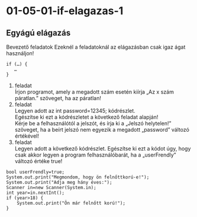 # 01-05-01-if-elagazas-1
## Egyágú elágazás
Bevezető feladatok
Ezeknél a feladatoknál az elágazásban csak igaz ágat használjon!
```
if (…) {
   …
}
```
1. feladat  
Írjon programot, amely a megadott szám esetén kiírja „Az x szám páratlan.” szöveget, ha az páratlan!  
2. feladat  
Legyen adott az int password=12345; kódrészlet.  
Egészítse ki ezt a kódrészletet a következő feladat alapján!  
Kérje be a felhasználótól a jelszót, és írja ki a „Jelszó helytelen!” szöveget, ha a beírt jelszó nem egyezik a megadott „password” változó értékével!  
3. feladat  
Legyen adott a következő kódrészlet. Egészítse ki ezt a kódot úgy, hogy csak akkor legyen a program felhasználóbarát, ha a „userFrendly” változó értéke true!
```
bool userFrendly=true;
System.out.print("Megmondom, hogy ön felnőttkorú-e!");
System.out.print("Adja meg hány éves:");
Scanner in=new Scanner(System.in);
int year=in.nextInt();  
if (year>18) {
	System.out.print("Ön már felnőtt korú!");
}
```

